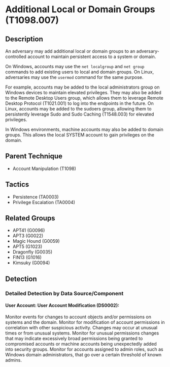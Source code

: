 # Additional Local or Domain Groups (T1098.007)

## Description
An adversary may add additional local or domain groups to an adversary-controlled account to maintain persistent access to a system or domain.

On Windows, accounts may use the `net localgroup` and `net group` commands to add existing users to local and domain groups. On Linux, adversaries may use the `usermod` command for the same purpose.

For example, accounts may be added to the local administrators group on Windows devices to maintain elevated privileges. They may also be added to the Remote Desktop Users group, which allows them to leverage Remote Desktop Protocol (T1021.001) to log into the endpoints in the future. On Linux, accounts may be added to the sudoers group, allowing them to persistently leverage Sudo and Sudo Caching (T1548.003) for elevated privileges. 

In Windows environments, machine accounts may also be added to domain groups. This allows the local SYSTEM account to gain privileges on the domain.

## Parent Technique
- Account Manipulation (T1098)

## Tactics
- Persistence (TA0003)
- Privilege Escalation (TA0004)

## Related Groups
- APT41 (G0096)
- APT3 (G0022)
- Magic Hound (G0059)
- APT5 (G1023)
- Dragonfly (G0035)
- FIN13 (G1016)
- Kimsuky (G0094)

## Detection

### Detailed Detection by Data Source/Component
#### User Account: User Account Modification (DS0002): 
Monitor events for changes to account objects and/or permissions on systems and the domain. Monitor for modification of account permissions in correlation with other suspicious activity. Changes may occur at unusual times or from unusual systems. Monitor for unusual permissions changes that may indicate excessively broad permissions being granted to compromised accounts or machine accounts being unexpectedly added into security groups. Monitor for accounts assigned to admin roles, such as Windows domain administrators, that go over a certain threshold of known admins. 

